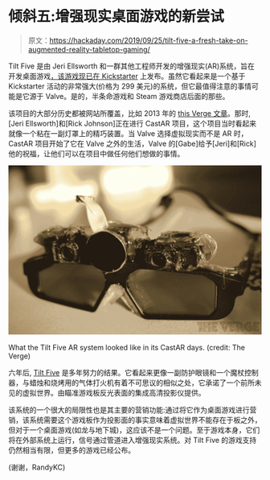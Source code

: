 # 倾斜五:增强现实桌面游戏的新尝试

> 原文：<https://hackaday.com/2019/09/25/tilt-five-a-fresh-take-on-augmented-reality-tabletop-gaming/>

Tilt Five 是由 Jeri Ellsworth 和一群其他工程师开发的增强现实(AR)系统，旨在开发桌面游戏[，该游戏现已在 Kickstarter](https://www.kickstarter.com/projects/tiltfive/holographic-tabletop-gaming/description) 上发布。虽然它看起来是一个基于 Kickstarter 活动的非常强大(价格为 299 美元)的系统，但它最值得注意的事情可能是它源于 Valve。是的，半条命游戏和 Steam 游戏商店后面的那些。

该项目的大部分历史都被网站所覆盖，比如 2013 年的 [this Verge 文章](https://www.theverge.com/2013/5/18/4343382/technical-illusions-valve-augmented-reality-glasses-jeri-ellsworth-rick-johnson)。那时,[Jeri Ellsworth]和[Rick Johnson]正在进行 CastAR 项目，这个项目当时看起来就像一个粘在一副灯罩上的精巧装置。当 Valve 选择虚拟现实而不是 AR 时，CastAR 项目开始了它在 Valve 之外的生活，Valve 的[Gabe]给予[Jeri]和[Rick]他的祝福，让他们可以在项目中做任何他们想做的事情。

![](img/4b1449b72153ef629d3cf0ce5cd9ee64.png)

What the Tilt Five AR system looked like in its CastAR days. (credit: The Verge)

六年后, [Tilt Five](https://www.tiltfive.com/) 是多年努力的结果。它看起来更像一副防护眼镜和一个魔杖控制器，与蜡烛和烧烤用的气体打火机有着不可思议的相似之处，它承诺了一个前所未见的虚拟世界。由瞄准游戏板反光表面的集成高清投影仪提供。

该系统的一个很大的局限性也是其主要的营销功能:通过将它作为桌面游戏进行营销，该系统需要这个游戏板作为投影面的事实意味着虚拟世界不能存在于板之外，但对于一个桌面游戏(如龙与地下城)，这应该不是一个问题。至于游戏本身，它们将在外部系统上运行，信号通过管道进入增强现实系统。对 Tilt Five 的游戏支持仍然相当有限，但更多的游戏已经公布。

(谢谢，RandyKC)